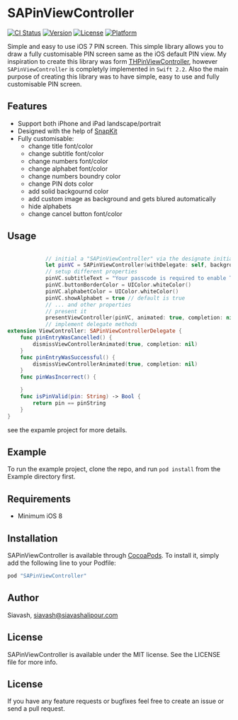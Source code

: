 # SAPinViewController

[![CI Status](http://img.shields.io/travis/Siavash/SAPinViewController.svg?style=flat)](https://travis-ci.org/Siavash/SAPinViewController)
[![Version](https://img.shields.io/cocoapods/v/SAPinViewController.svg?style=flat)](http://cocoapods.org/pods/SAPinViewController)
[![License](https://img.shields.io/cocoapods/l/SAPinViewController.svg?style=flat)](http://cocoapods.org/pods/SAPinViewController)
[![Platform](https://img.shields.io/cocoapods/p/SAPinViewController.svg?style=flat)](http://cocoapods.org/pods/SAPinViewController)

Simple and easy to use iOS 7 PIN screen. This simple library allows you to draw a fully customisable PIN screen same as the iOS default PIN view.
My inspiration to create this library was form [THPinViewController](https://github.com/antiraum/THPinViewController), however ```SAPinViewController``` is completyly implemented in ```Swift 2.2```. Also the main purpose of creating this library was to have simple, easy to use and fully customisable PIN screen.
## Features
- Support both iPhone and iPad landscape/portrait
- Designed with the help of [SnapKit](https://github.com/SnapKit/SnapKit)
- Fully customisable:
	- change title font/color
	- change subtitle font/color
	- change numbers font/color
	- change alphabet font/color
	- change numbers boundry color
	- change PIN dots color
	- add solid backgournd color
	- add custom image as background and gets blured automatically
	- hide alphabets
	- change cancel button font/color
	
## Usage
```swift

            // initial a "SAPinViewController" via the designate initialiser
            let pinVC = SAPinViewController(withDelegate: self, backgroundImage: UIImage(named: "bg3"))
            // setup different properties
            pinVC.subtitleText = "Your passcode is required to enable Touch ID"
            pinVC.buttonBorderColor = UIColor.whiteColor()
            pinVC.alphabetColor = UIColor.whiteColor()
            pinVC.showAlphabet = true // default is true
            // ... and other properties
            // present it
            presentViewController(pinVC, animated: true, completion: nil)
            // implement delegate methods
extension ViewController: SAPinViewControllerDelegate {
    func pinEntryWasCancelled() {
        dismissViewControllerAnimated(true, completion: nil)
    }
    func pinEntryWasSuccessful() {
        dismissViewControllerAnimated(true, completion: nil)
    }
    func pinWasIncorrect() {

    }
    func isPinValid(pin: String) -> Bool {
        return pin == pinString
    }
}
```

see the expamle project for more details. 
## Example

To run the example project, clone the repo, and run `pod install` from the Example directory first.

## Requirements
- Minimum iOS 8

## Installation

SAPinViewController is available through [CocoaPods](http://cocoapods.org). To install
it, simply add the following line to your Podfile:

```ruby
pod "SAPinViewController"
```

## Author

Siavash, siavash@siavashalipour.com

## License

SAPinViewController is available under the MIT license. See the LICENSE file for more info.

## License
If you have any feature requests or bugfixes feel free to create an issue or send a pull request. 